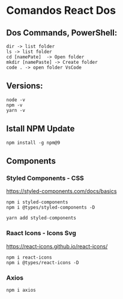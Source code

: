 # Comandos React Dos

## Dos Commands, PowerShell:
```npm
dir -> list folder
ls -> list folder
cd [namePate]  -> Open folder
mkdir [namePaste] -> Create folder
code . -> open folder VsCode
```

## Versions:
```npm
node -v
npm -v
yarn -v
```

## Istall NPM Update
```npm
npm install -g npm@9
```

## Components
### Styled Components - CSS
https://styled-components.com/docs/basics
```npm
npm i styled-components
npm i @types/styled-components -D
```
```npm
yarn add styled-components
```

### Raact Icons - Icons Svg
https://react-icons.github.io/react-icons/
```npm
npm i react-icons 
npm i @types/react-icons -D
```

### Axios
```npm
npm i axios
```